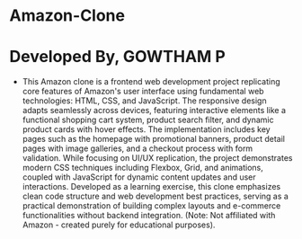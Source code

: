 # Amazon-Clone
# Developed By, GOWTHAM P
- This Amazon clone is a frontend web development project replicating core features of Amazon's user interface using fundamental web technologies: HTML, CSS, and JavaScript. The responsive design adapts seamlessly across devices, featuring interactive elements like a functional shopping cart system, product search filter, and dynamic product cards with hover effects. The implementation includes key pages such as the homepage with promotional banners, product detail pages with image galleries, and a checkout process with form validation. While focusing on UI/UX replication, the project demonstrates modern CSS techniques including Flexbox, Grid, and animations, coupled with JavaScript for dynamic content updates and user interactions. Developed as a learning exercise, this clone emphasizes clean code structure and web development best practices, serving as a practical demonstration of building complex layouts and e-commerce functionalities without backend integration. (Note: Not affiliated with Amazon - created purely for educational purposes).
